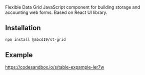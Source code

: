 Flexible Data Grid JavaScript component for building storage and accounting web forms. Based on React UI library.

## Installation

```bash
npm install @abcd19/st-grid
```

## Example
https://codesandbox.io/s/table-expample-ler7w

